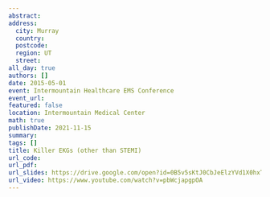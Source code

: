```yaml
---
abstract: 
address:
  city: Murray
  country:
  postcode: 
  region: UT
  street: 
all_day: true
authors: []
date: 2015-05-01
event: Intermountain Healthcare EMS Conference
event_url: 
featured: false
location: Intermountain Medical Center
math: true
publishDate: 2021-11-15
summary: 
tags: []
title: Killer EKGs (other than STEMI)
url_code: 
url_pdf: 
url_slides: https://drive.google.com/open?id=0B5v5sKtJ0CbJeElzYVd1X0hxT1k
url_video: https://www.youtube.com/watch?v=pbWcjapgpOA
---
```

